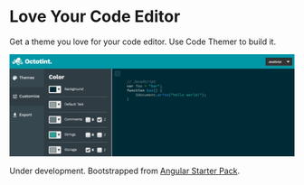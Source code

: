 # Love Your Code Editor
Get a theme you love for your code editor. Use Code Themer to build it. 

![screenshot](docs/interface-screenshot.png)

Under development. Bootstrapped from [Angular Starter Pack](https://github.com/i-a-n/angular-starter-pack).
